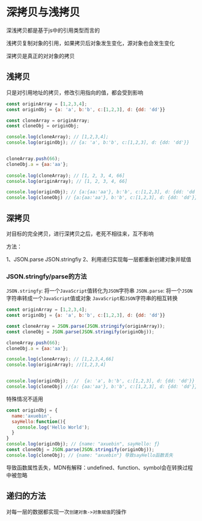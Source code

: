 # 深拷贝与浅拷贝

深浅拷贝都是基于js中的引用类型而言的

浅拷贝复制对象的引用，如果拷贝后对象发生变化，源对象也会发生变化

深拷贝是真正的对对象的拷贝

## 浅拷贝

只是对引用地址的拷贝，修改引用指向的值，都会受到影响

```javascript
const originArray = [1,2,3,4];
const originObj = {a: 'a', b:'b', c:[1,2,3], d: {dd: 'dd'}}

const cloneArray = originArray;
const cloneObj = originObj;

console.log(cloneArray); // [1,2,3,4];
console.log(originObj); // {a: 'a', b:'b', c:[1,2,3], d: {dd: 'dd'}}


cloneArray.push(66);
cloneObj.a = {aa:'aa'};
 
console.log(cloneArray); // [1, 2, 3, 4, 66]
console.log(originArray); // [1, 2, 3, 4, 66]

console.log(originObj); // {a:{aa:'aa'}, b:'b', c:[1,2,3], d: {dd: 'dd'}}
console.log(cloneObj) // {a:{aa:'aa'}, b:'b', c:[1,2,3], d: {dd: 'dd'}}
```

## 深拷贝

对目标的完全拷贝，进行深拷贝之后，老死不相往来，互不影响

方法： 

1、JSON.parse JSON.stringfiy
2、利用递归实现每一层都重新创建对象并赋值

### JSON.stringfy/parse的方法

`JSON.stringfy`: 将一个`JavaScript`值转化为`JSON`字符串
`JSON.parse`: 将一个`JSON`字符串转成一个`JavaScript`值或对象
`JavaScript`和`JSON`字符串的相互转换

```javascript
const originArray = [1,2,3,4];
const originObj = {a: 'a', b:'b', c:[1,2,3], d: {dd: 'dd'}}

const cloneArray = JSON.parse(JSON.stringify(originArray));
const cloneObj = JSON.parse(JSON.stringify(originObj));

cloneArray.push(66);
cloneObj.a = {aa:'aa'};

console.log(cloneArray); // [1,2,3,4,66]
console.log(originArray); //[1,2,3,4]


console.log(originObj);  //  {a: 'a', b:'b', c:[1,2,3], d: {dd: 'dd'}}
console.log(cloneObj) //{a: {aa:'aa'}, b:'b', c:[1,2,3], d: {dd: 'dd'}}
```

特殊情况不适用

```javascript
const originObj = {
  name:'axuebin',
  sayHello:function(){
    console.log('Hello World');
  }
}
console.log(originObj); // {name: "axuebin", sayHello: ƒ}
const cloneObj = JSON.parse(JSON.stringify(originObj));
console.log(cloneObj); // {name: "axuebin"} 导致sayHello函数丢失
```

导致函数属性丢失，MDN有解释：undefined、function、symbol会在转换过程中被忽略

## 递归的方法

对每一层的数据都实现一次`创建对象->对象赋值`的操作

